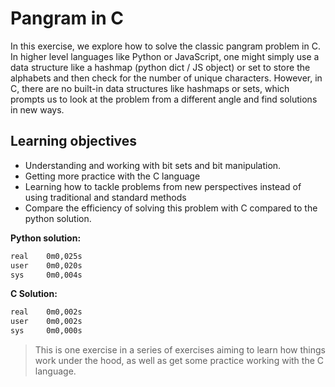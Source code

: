 # Pangram in C

In this exercise, we explore how to solve the classic pangram problem in C. In higher level languages like Python or JavaScript, one might simply use a data structure like a hashmap (python dict / JS object) or set to store the alphabets and then check for the number of unique characters. However, in C, there are no built-in data structures like hashmaps or sets, which prompts us to look at the problem from a different angle and find solutions in new ways.

## Learning objectives

- Understanding and working with bit sets and bit manipulation.
- Getting more practice with the C language
- Learning how to tackle problems from new perspectives instead of using traditional and standard methods
- Compare the efficiency of solving this problem with C compared to the python solution.

**Python solution:**

```txt
real	0m0,025s
user	0m0,020s
sys	    0m0,004s
```

**C Solution:**

```txt
real	0m0,002s
user	0m0,002s
sys	    0m0,000s
```

> This is one exercise in a series of exercises aiming to learn how things work under the hood, as well as get some practice working with the C language.
